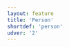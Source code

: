 ```yaml
---
layout: feature
title: 'Person'
shortdef: 'person'
udver: '2'
---
```

<!-- Interlanguage links updated Út zář 29 18:40:58 CEST 2020 -->
